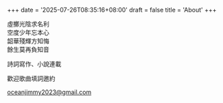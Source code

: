 +++
date = '2025-07-26T08:35:16+08:00'
draft = false
title = 'About'
+++

虛擲光陰求名利  
空度少年忘本心  
韶華殘輝方知悔  
餘生莫再負知音  

詩詞寫作、小說連載

歡迎歌曲填詞邀約

oceanjimmy2023@gmail.com

